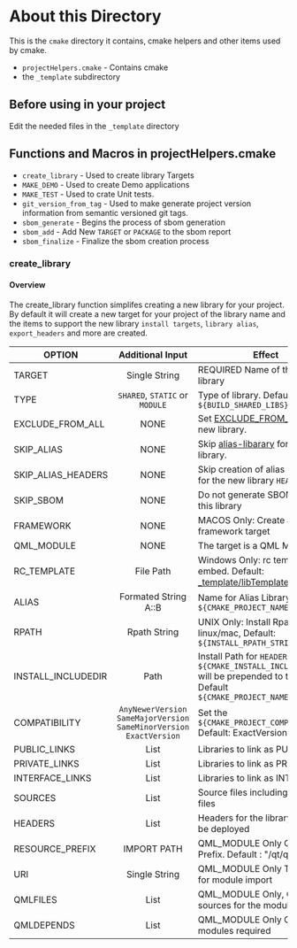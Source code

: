 # About this Directory
This is the `cmake` directory it contains, cmake helpers and other items used by cmake.

  - `projectHelpers.cmake` - Contains cmake
  - the `_template` subdirectory

## Before using in your project
 Edit the needed files in the `_template` directory

## Functions and Macros in projectHelpers.cmake

 - `create_library` - Used to create library Targets
 - `MAKE_DEMO` - Used to create Demo applications
 - `MAKE_TEST` - Used to crate Unit tests.
 - `git_version_from_tag` - Used to make generate project version information from semantic versioned git tags.
 - `sbom_generate` - Begins the process of sbom generation
 - `sbom_add` - Add New `TARGET` or `PACKAGE` to the sbom report
 - `sbom_finalize` - Finalize the sbom creation process


### create_library
#### Overview
  The create_library function simplifes creating a new library for your project. By default it will create a new target for your project of the library name and the items to support the new library `install targets`, `library alias`, `export_headers` and more are created.

  | OPTION              | Additional Input                 | Effect |
  |---------------------|:--------------------------------:|--------|
  | TARGET              | Single String   | REQUIRED Name of the new library |
  | TYPE                | `SHARED`, `STATIC` or `MODULE`  | Type of library. Default: `${BUILD_SHARED_LIBS}` |
  | EXCLUDE_FROM_ALL    |     NONE         | Set [EXCLUDE_FROM_ALL](https://cmake.org/cmake/help/latest/command/add_library.html#alias-libraries) on the new library. |
  | SKIP_ALIAS          |     NONE         | Skip [alias-libarary](https://cmake.org/cmake/help/latest/command/add_library.html#alias-libraries) for the new library. |
  | SKIP_ALIAS_HEADERS  |     NONE         | Skip creation of alias headers for the new library `HEADERS` |
  | SKIP_SBOM           |     NONE         | Do not generate SBOM info for this library |
  | FRAMEWORK           |     NONE         | MACOS Only: Create a framework target |
  | QML_MODULE          |     NONE         | The target is a QML Module. |
  | RC_TEMPLATE         | File Path        | Windows Only: rc template to embed.  Default: [_template/libTemplate.rc.in](_template/libTemplate.rc.in) |
  | ALIAS               | Formated String  A::B | Name for Alias Library. Default `${CMAKE_PROJECT_NAME}::TARGET` |
  | RPATH               |  Rpath String    | UNIX Only: Install Rpath on linux/mac, Default: `${INSTALL_RPATH_STRING}` |
  | INSTALL_INCLUDEDIR  |     Path         | Install Path for `HEADERS` `${CMAKE_INSTALL_INCLUDEDIR}` will be prepended to the input.  Default `${CMAKE_PROJECT_NAME}/TARGET` |
  | COMPATIBILITY       | `AnyNewerVersion`<br/> `SameMajorVersion`<br/> `SameMinorVersion`<br/> `ExactVersion` | Set the `${CMAKE_PROJECT_COMPATIBILITY}` Default:  ExactVersion |
  | PUBLIC_LINKS| List | Libraries to link as PUBLIC |
  | PRIVATE_LINKS| List| Libraries to link as PRIVATE |
  | INTERFACE_LINKS| List | Libraries to link as INTERFACE |
  | SOURCES | List | Source files including qrc and ui files |
  | HEADERS | List | Headers for the library these will be deployed |
  | RESOURCE_PREFIX     |  IMPORT PATH     | QML_MODULE Only Qml Import Prefix. Default : "/qt/qml" |
  | URI                 |  Single String   | QML_MODULE Only To be used for module import |
  | QMLFILES| List | QML_MODULE Only, Qml sources for the module |
  | QMLDEPENDS| List | QML_MODULE Only Other Qml modules required |

